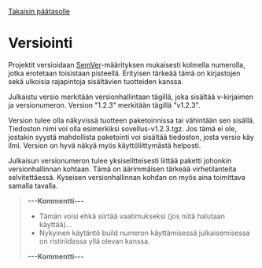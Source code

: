 [Takaisin päätasolle](./README.md)

# Versiointi

Projektit versioidaan [SemVer](https://semver.org/)-määrityksen mukaisesti
kolmella numerolla, jotka erotetaan toisistaan pisteellä. Erityisen tärkeää tämä
on kirjastojen sekä ulkoisia rajapintoja sisältävien tuotteiden kanssa.

Julkaistu versio merkitään versionhallintaan tägillä, joka sisältää
v-kirjaimen ja versionumeron. Version "1.2.3" merkitään tägillä
"v1.2.3".

Version tulee olla näkyvissä tuotteen paketoinnissa tai vähintään sen
sisällä. Tiedoston nimi voi olla esimerkiksi sovellus-v1.2.3.tgz. Jos
tämä ei ole, jostakin syystä mahdollista paketointi voi sisältää
tiedoston, josta versio käy ilmi. Version on hyvä näkyä myös
käyttöliittymästä helposti. 

Julkaisun versionumeron tulee yksiselitteisesti liittää paketti
johonkin versionhallinnan kohtaan. Tämä on äärimmäisen tärkeää
virhetilanteita selvitettäessä.  Kyseisen versionhallinnan kohdan on
myös aina toimittava samalla tavalla.

> **---Kommentti---**
>
>  - Tämän voisi ehkä siirtää vaatimukseksi (jos niitä halutaan käyttää)...
>  - Nykyinen käytäntö build numeron käyttämisessä julkaisemisessa on ristiriidassa yllä olevan kanssa.
>
> **---Kommentti---**

